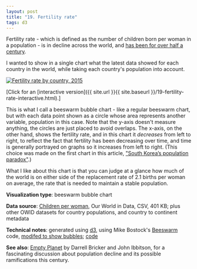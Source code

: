 ```yaml
---
layout: post
title: "19. Fertility rate"
tags: d3
---
```


Fertility rate - which is defined as the number of children born per woman in a population - is in decline across the world, and [has been for over half a century](https://ourworldindata.org/fertility-rate#the-global-decline-of-the-fertility-rate-since-1950).

I wanted to show in a single chart what the latest data showed for each country in the world, while taking each country's population into account.

<a href="{{ site.url }}{{ site.baseurl }}/19-fertility-rate-interactive.html"><img src="{{ site.url }}{{ site.baseurl }}/assets/img/19-fertility-rate.svg" alt="Fertility rate by country, 2015"/></a>

[Click for an [interactive version]({{ site.url }}{{ site.baseurl }}/19-fertility-rate-interactive.html).]

This is what I call a beeswarm bubble chart - like a regular beeswarm chart, but with each data point shown as a circle whose area represents another variable, population in this case. Note that the y-axis doesn't measure anything, the circles are just placed to avoid overlaps. The x-axis, on the other hand, shows the fertility rate, and in this chart it _decreases_ from left to right, to reflect the fact that fertility has been decreasing over time, and time is generally portrayed on graphs so it increases from left to right. (This choice was made on the first chart in this article, ["South Korea’s population paradox"](https://www.bbc.com/worklife/article/20191010-south-koreas-population-paradox).)

What I like about this chart is that you can judge at a glance how much of the world is on either side of the replacement rate of 2.1 births per woman on average, the rate that is needed to maintain a stable population.

**Visualization type**: beeswarm bubble chart

**Data source**: [Children per woman](https://ourworldindata.org/fertility-rate#the-global-decline-of-the-fertility-rate-since-1950), Our World in Data, CSV, 401 KB; plus other OWID datasets for country populations, and country to continent metadata 

**Technical notes**: generated using [d3](https://d3js.org/), using Mike Bostock's [Beeswarm](https://observablehq.com/@d3/beeswarm) code, [modifed to show bubbles](https://observablehq.com/@tomwhite/beeswarm-bubbles); [code](https://github.com/tomwhite/datavision-code/tree/master/19-fertility-rate)

**See also**: [Empty Planet](https://www.penguinrandomhouse.com/books/545397/empty-planet-by-darrell-bricker-and-john-ibbitson/) by Darrell Bricker and John Ibbitson, for a fascinating discussion about population decline and its possible ramifications this century.
